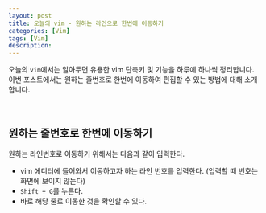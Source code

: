```yaml
---
layout: post
title: 오늘의 vim - 원하는 라인으로 한번에 이동하기 
categories: [Vim]
tags: [Vim]
description: 
---
```


오늘의 `vim`에서는 알아두면 유용한 vim 단축키 및 기능을 하루에 하나씩 정리합니다. 이번 포스트에서는 원하는 줄번호로 한번에 이동하여 편집할 수 있는 방법에 대해 소개합니다.

<br>
 
## 원하는 줄번호로 한번에 이동하기

원하는 라인번호로 이동하기 위해서는 다음과 같이 입력한다. 

- vim 에디터에 들어와서 이동하고자 하는 라인 번호를 입력한다. (입력할 때 번호는 화면에 보이지 않는다)
- `Shift + G`를 누른다.
- 바로 해당 줄로 이동한 것을 확인할 수 있다. 

<br>
